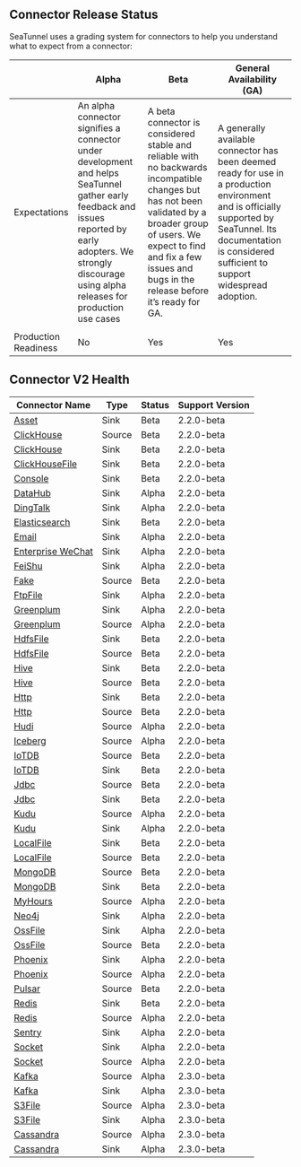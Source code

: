 ## Connector Release Status
SeaTunnel uses a grading system for connectors to help you understand what to expect from a connector:

|                      | Alpha                                                                                                                                                                                                            | Beta                                                                                                                                                                                                                                       | General Availability (GA)                                                                                                                                                                                      |
|----------------------|------------------------------------------------------------------------------------------------------------------------------------------------------------------------------------------------------------------|--------------------------------------------------------------------------------------------------------------------------------------------------------------------------------------------------------------------------------------------|----------------------------------------------------------------------------------------------------------------------------------------------------------------------------------------------------------------|
| Expectations         | An alpha connector signifies a connector under development and helps SeaTunnel gather early feedback and issues reported by early adopters. We strongly discourage using alpha releases for production use cases | A beta connector is considered stable and reliable with no backwards incompatible changes but has not been validated by a broader group of users. We expect to find and fix a few issues and bugs in the release before it’s ready for GA. | A generally available connector has been deemed ready for use in a production environment and is officially supported by SeaTunnel. Its documentation is considered sufficient to support widespread adoption. |
|                      |                                                                                                                                                                                                                  |                                                                                                                                                                                                                                            |                                                                                                                                                                                                                |
| Production Readiness | No                                                                                                                                                                                                               | Yes                                                                                                                                                                                                                                        | Yes                                                                                                                                                                                                            |

## Connector V2 Health

| Connector Name                                              | Type   | Status | Support Version |
|-------------------------------------------------------------|--------|--------|-----------------|
| [Asset](connector-v2/sink/Assert.md)                        | Sink   | Beta   | 2.2.0-beta      |
| [ClickHouse](connector-v2/source/Clickhouse.md)             | Source | Beta   | 2.2.0-beta      |
| [ClickHouse](connector-v2/sink/Clickhouse.md)               | Sink   | Beta   | 2.2.0-beta      |
| [ClickHouseFile](connector-v2/sink/ClickhouseFile.md)       | Sink   | Beta   | 2.2.0-beta      |
| [Console](connector-v2/sink/Console.md)                     | Sink   | Beta   | 2.2.0-beta      |
| [DataHub](connector-v2/sink/Datahub.md)                     | Sink   | Alpha  | 2.2.0-beta      |
| [DingTalk](connector-v2/sink/DingTalk.md)                   | Sink   | Alpha  | 2.2.0-beta      |
| [Elasticsearch](connector-v2/sink/Elasticsearch.md)         | Sink   | Beta   | 2.2.0-beta      |
| [Email](connector-v2/sink/Email.md)                         | Sink   | Alpha  | 2.2.0-beta      |
| [Enterprise WeChat](connector-v2/sink/Enterprise-WeChat.md) | Sink   | Alpha  | 2.2.0-beta      |
| [FeiShu](connector-v2/sink/Feishu.md)                       | Sink   | Alpha  | 2.2.0-beta      |
| [Fake](connector-v2/source/FakeSource.md)                   | Source | Beta   | 2.2.0-beta      |
| [FtpFile](connector-v2/sink/FtpFile.md)                     | Sink   | Alpha  | 2.2.0-beta      |
| [Greenplum](connector-v2/sink/Greenplum.md)                 | Sink   | Alpha  | 2.2.0-beta      |
| [Greenplum](connector-v2/source/Greenplum.md)               | Source | Alpha  | 2.2.0-beta      |
| [HdfsFile](connector-v2/sink/HdfsFile.md)                   | Sink   | Beta   | 2.2.0-beta      |
| [HdfsFile](connector-v2/source/HdfsFile.md)                 | Source | Beta   | 2.2.0-beta      |
| [Hive](connector-v2/sink/Hive.md)                           | Sink   | Beta   | 2.2.0-beta      |
| [Hive](connector-v2/source/Hive.md)                         | Source | Beta   | 2.2.0-beta      |
| [Http](connector-v2/sink/Http.md)                           | Sink   | Beta   | 2.2.0-beta      |
| [Http](connector-v2/source/Http.md)                         | Source | Beta   | 2.2.0-beta      |
| [Hudi](connector-v2/source/Hudi.md)                         | Source | Alpha  | 2.2.0-beta      |
| [Iceberg](connector-v2/source/Iceberg.md)                   | Source | Alpha  | 2.2.0-beta      |
| [IoTDB](connector-v2/source/IoTDB.md)                       | Source | Beta   | 2.2.0-beta      |
| [IoTDB](connector-v2/sink/IoTDB.md)                         | Sink   | Beta   | 2.2.0-beta      |
| [Jdbc](connector-v2/source/Jdbc.md)                         | Source | Beta   | 2.2.0-beta      |
| [Jdbc](connector-v2/sink/Jdbc.md)                           | Sink   | Beta   | 2.2.0-beta      |
| [Kudu](connector-v2/source/Kudu.md)                         | Source | Alpha  | 2.2.0-beta      |
| [Kudu](connector-v2/sink/Kudu.md)                           | Sink   | Alpha  | 2.2.0-beta      |
| [LocalFile](connector-v2/sink/LocalFile.md)                 | Sink   | Beta   | 2.2.0-beta      |
| [LocalFile](connector-v2/source/LocalFile.md)               | Source | Beta   | 2.2.0-beta      |
| [MongoDB](connector-v2/source/MongoDB.md)                   | Source | Beta   | 2.2.0-beta      |
| [MongoDB](connector-v2/sink/MongoDB.md)                     | Sink   | Beta   | 2.2.0-beta      |
| [MyHours](connector-v2/source/MyHours.md)                   | Source | Alpha  | 2.2.0-beta      |
| [Neo4j](connector-v2/sink/Neo4j.md)                         | Sink   | Alpha  | 2.2.0-beta      |
| [OssFile](connector-v2/sink/OssFile.md)                     | Sink   | Alpha  | 2.2.0-beta      |
| [OssFile](connector-v2/source/OssFile.md)                   | Source | Beta   | 2.2.0-beta      |
| [Phoenix](connector-v2/sink/Phoenix.md)                     | Sink   | Alpha  | 2.2.0-beta      |
| [Phoenix](connector-v2/source/Phoenix.md)                   | Source | Alpha  | 2.2.0-beta      |
| [Pulsar](connector-v2/source/pulsar.md)                     | Source | Beta   | 2.2.0-beta      |
| [Redis](connector-v2/sink/Redis.md)                         | Sink   | Beta   | 2.2.0-beta      |
| [Redis](connector-v2/source/Redis.md)                       | Source | Alpha  | 2.2.0-beta      |
| [Sentry](connector-v2/sink/Sentry.md)                       | Sink   | Alpha  | 2.2.0-beta      |
| [Socket](connector-v2/sink/Socket.md)                       | Sink   | Alpha  | 2.2.0-beta      |
| [Socket](connector-v2/source/Socket.md)                     | Source | Alpha  | 2.2.0-beta      |
| [Kafka](connector-v2/source/kafka.md)                       | Source | Alpha  | 2.3.0-beta      |
| [Kafka](connector-v2/sink/Kafka.md)                         | Sink   | Alpha  | 2.3.0-beta      |
| [S3File](connector-v2/source/S3File.md)                     | Source | Alpha  | 2.3.0-beta      |
| [S3File](connector-v2/sink/S3File.md)                       | Sink   | Alpha  | 2.3.0-beta      |
| [Cassandra](connector-v2/source/Cassandra.md)               | Source | Alpha  | 2.3.0-beta      |
| [Cassandra](connector-v2/sink/Cassandra.md)                 | Sink   | Alpha  | 2.3.0-beta      |
